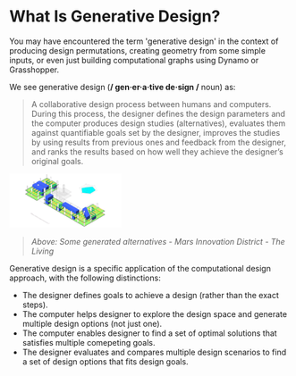 # What Is Generative Design?

You may have encountered the term 'generative design' in the context of producing design permutations, creating geometry from some simple inputs, or even just building computational graphs using Dynamo or Grasshopper.

We see generative design (**/ gen·er·a·tive de·sign /** noun) as:

> A collaborative design process between humans and computers. During this process, the designer defines the design parameters and the computer produces design studies \(alternatives\), evaluates them against quantifiable goals set by the designer, improves the studies by using results from previous ones and feedback from the designer, and ranks the results based on how well they achieve the designer’s original goals.

<img src="../../assets/intro/whatisgen.gif" style="width:200px;"/>

> _Above: Some generated alternatives - Mars Innovation District - The Living_

Generative design is a specific application of the computational design approach, with the following distinctions:

* The designer defines goals to achieve a design \(rather than the exact steps\).
* The computer helps designer to explore the design space and generate multiple design options \(not just one\).
* The computer enables designer to find a set of optimal solutions that satisfies multiple comepeting goals.
* The designer evaluates and compares multiple design scenarios to find a set of design options that fits design goals.


